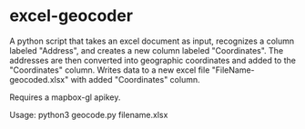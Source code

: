 # excel-geocoder
A python script that takes an excel document as input, recognizes a column labeled "Address", and creates a new column labeled "Coordinates". The addresses are then converted into geographic coordinates and added to the "Coordinates" column. Writes data to a new excel file "FileName-geocoded.xlsx" with added "Coordinates" column.

Requires a mapbox-gl apikey.

Usage: python3 geocode.py filename.xlsx
